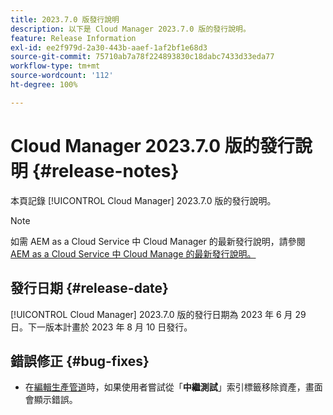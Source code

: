 ```yaml
---
title: 2023.7.0 版發行說明
description: 以下是 Cloud Manager 2023.7.0 版的發行說明。
feature: Release Information
exl-id: ee2f979d-2a30-443b-aaef-1af2bf1e68d3
source-git-commit: 75710ab7a78f224893830c18dabc7433d33eda77
workflow-type: tm+mt
source-wordcount: '112'
ht-degree: 100%

---
```


# Cloud Manager 2023.7.0 版的發行說明 {#release-notes}

本頁記錄 [!UICONTROL Cloud Manager] 2023.7.0 版的發行說明。

>[!NOTE]
>
>如需 AEM as a Cloud Service 中 Cloud Manager 的最新發行說明，請參閱 [AEM as a Cloud Service 中 Cloud Manage 的最新發行說明。](https://experienceleague.adobe.com/docs/experience-manager-cloud-service/content/implementing/using-cloud-manager/release-notes-cloud-manager/release-notes-cm-current.html)

## 發行日期 {#release-date}

[!UICONTROL Cloud Manager] 2023.7.0 版的發行日期為 2023 年 6 月 29 日。下一版本計畫於 2023 年 8 月 10 日發行。

## 錯誤修正 {#bug-fixes}

* 在[編輯生產管道](/help/using/managing-pipelines.md#editing-pipelines)時，如果使用者嘗試從「**中繼測試**」索引標籤移除資產，畫面會顯示錯誤。
